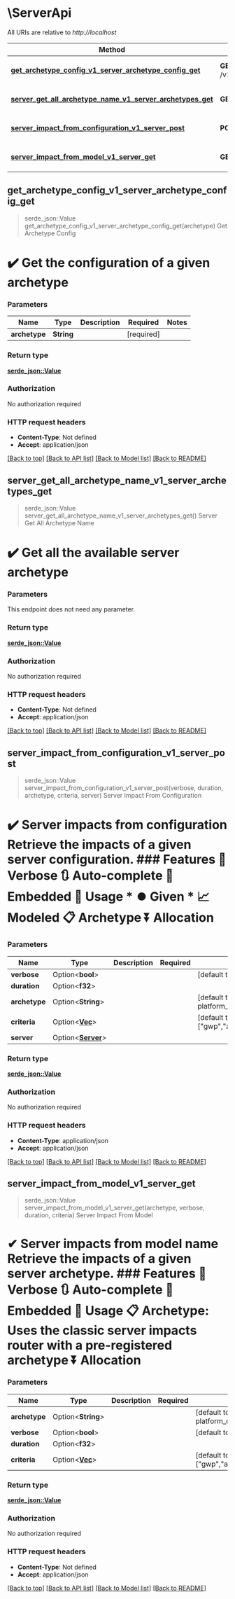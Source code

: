 # \ServerApi

All URIs are relative to *http://localhost*

Method | HTTP request | Description
------------- | ------------- | -------------
[**get_archetype_config_v1_server_archetype_config_get**](ServerApi.md#get_archetype_config_v1_server_archetype_config_get) | **GET** /v1/server/archetype_config | Get Archetype Config
[**server_get_all_archetype_name_v1_server_archetypes_get**](ServerApi.md#server_get_all_archetype_name_v1_server_archetypes_get) | **GET** /v1/server/archetypes | Server Get All Archetype Name
[**server_impact_from_configuration_v1_server_post**](ServerApi.md#server_impact_from_configuration_v1_server_post) | **POST** /v1/server/ | Server Impact From Configuration
[**server_impact_from_model_v1_server_get**](ServerApi.md#server_impact_from_model_v1_server_get) | **GET** /v1/server/ | Server Impact From Model



## get_archetype_config_v1_server_archetype_config_get

> serde_json::Value get_archetype_config_v1_server_archetype_config_get(archetype)
Get Archetype Config

# ✔️ Get the configuration of a given archetype

### Parameters


Name | Type | Description  | Required | Notes
------------- | ------------- | ------------- | ------------- | -------------
**archetype** | **String** |  | [required] |

### Return type

[**serde_json::Value**](serde_json::Value.md)

### Authorization

No authorization required

### HTTP request headers

- **Content-Type**: Not defined
- **Accept**: application/json

[[Back to top]](#) [[Back to API list]](../README.md#documentation-for-api-endpoints) [[Back to Model list]](../README.md#documentation-for-models) [[Back to README]](../README.md)


## server_get_all_archetype_name_v1_server_archetypes_get

> serde_json::Value server_get_all_archetype_name_v1_server_archetypes_get()
Server Get All Archetype Name

# ✔️ Get all the available server archetype

### Parameters

This endpoint does not need any parameter.

### Return type

[**serde_json::Value**](serde_json::Value.md)

### Authorization

No authorization required

### HTTP request headers

- **Content-Type**: Not defined
- **Accept**: application/json

[[Back to top]](#) [[Back to API list]](../README.md#documentation-for-api-endpoints) [[Back to Model list]](../README.md#documentation-for-models) [[Back to README]](../README.md)


## server_impact_from_configuration_v1_server_post

> serde_json::Value server_impact_from_configuration_v1_server_post(verbose, duration, archetype, criteria, server)
Server Impact From Configuration

# ✔️ Server impacts from configuration Retrieve the impacts of a given server configuration. ### Features  👄 Verbose  🔃 Auto-complete  🔨 Embedded  🔌 Usage  * ⏺️  Given  * 📈 Modeled  📋 Archetype  ⏬ Allocation

### Parameters


Name | Type | Description  | Required | Notes
------------- | ------------- | ------------- | ------------- | -------------
**verbose** | Option<**bool**> |  |  |[default to true]
**duration** | Option<**f32**> |  |  |
**archetype** | Option<**String**> |  |  |[default to platform_compute_medium]
**criteria** | Option<[**Vec<String>**](String.md)> |  |  |[default to ["gwp","adp","pe"]]
**server** | Option<[**Server**](Server.md)> |  |  |

### Return type

[**serde_json::Value**](serde_json::Value.md)

### Authorization

No authorization required

### HTTP request headers

- **Content-Type**: application/json
- **Accept**: application/json

[[Back to top]](#) [[Back to API list]](../README.md#documentation-for-api-endpoints) [[Back to Model list]](../README.md#documentation-for-models) [[Back to README]](../README.md)


## server_impact_from_model_v1_server_get

> serde_json::Value server_impact_from_model_v1_server_get(archetype, verbose, duration, criteria)
Server Impact From Model

# ✔ ️Server impacts from model name Retrieve the impacts of a given server archetype. ### Features  👄 Verbose  🔃 Auto-complete  🔨 Embedded  🔌 Usage  📋 Archetype: Uses the classic server impacts router with a pre-registered archetype   ⏬ Allocation

### Parameters


Name | Type | Description  | Required | Notes
------------- | ------------- | ------------- | ------------- | -------------
**archetype** | Option<**String**> |  |  |[default to platform_compute_medium]
**verbose** | Option<**bool**> |  |  |[default to true]
**duration** | Option<**f32**> |  |  |
**criteria** | Option<[**Vec<String>**](String.md)> |  |  |[default to ["gwp","adp","pe"]]

### Return type

[**serde_json::Value**](serde_json::Value.md)

### Authorization

No authorization required

### HTTP request headers

- **Content-Type**: Not defined
- **Accept**: application/json

[[Back to top]](#) [[Back to API list]](../README.md#documentation-for-api-endpoints) [[Back to Model list]](../README.md#documentation-for-models) [[Back to README]](../README.md)

